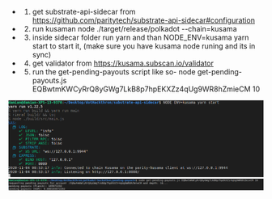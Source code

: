 * 1) get substrate-api-sidecar from https://github.com/paritytech/substrate-api-sidecar#configuration
* 2) run kusaman node ./target/release/polkadot --chain=kusama
* 3) inside sidecar folder run yarn and than NODE_ENV=kusama yarn start to start it, (make sure you have kusama node runing and its in sync)
* 4) get validator from https://kusama.subscan.io/validator 
* 5) run the get-pending-payouts script like so- node get-pending-payouts.js EQBwtmKWCyRrQ8yGWg7LkB8p7hpEKXZz4qUg9WR8hZmieCM 10


![image of sidecar ](https://github.com/kafcioo/polkadot-hackathon/blob/master/pending-payouts/Screenshot%20from%202020-11-04%2008-53-48.png)
![image of payouts ](https://github.com/kafcioo/polkadot-hackathon/blob/master/pending-payouts/Screenshot%20from%202020-11-04%2010-09-06.png)

